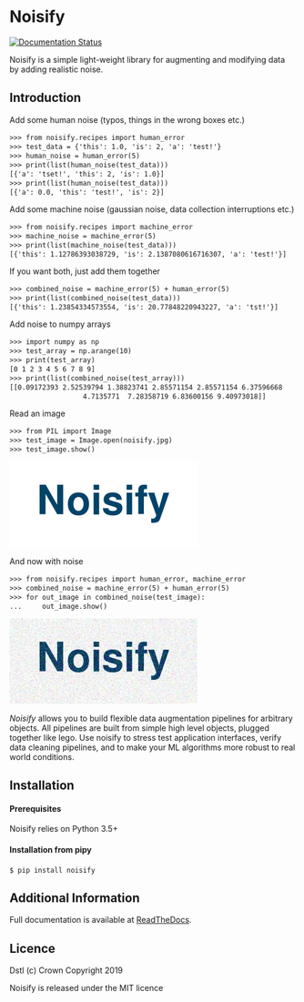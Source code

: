 # Noisify

[![Documentation Status](https://readthedocs.org/projects/noisify/badge/?version=latest)](https://noisify.readthedocs.io/en/latest/?badge=latest)

Noisify is a simple light-weight library for augmenting and modifying data by adding realistic noise.
 
## Introduction

Add some human noise (typos, things in the wrong boxes etc.)

    >>> from noisify.recipes import human_error
    >>> test_data = {'this': 1.0, 'is': 2, 'a': 'test!'}
    >>> human_noise = human_error(5)
    >>> print(list(human_noise(test_data)))
    [{'a': 'tset!', 'this': 2, 'is': 1.0}]
    >>> print(list(human_noise(test_data)))
    [{'a': 0.0, 'this': 'test!', 'is': 2}]

Add some machine noise (gaussian noise, data collection interruptions etc.)

    >>> from noisify.recipes import machine_error
    >>> machine_noise = machine_error(5)
    >>> print(list(machine_noise(test_data)))
    [{'this': 1.12786393038729, 'is': 2.1387080616716307, 'a': 'test!'}]

If you want both, just add them together

    >>> combined_noise = machine_error(5) + human_error(5)
    >>> print(list(combined_noise(test_data)))
    [{'this': 1.23854334573554, 'is': 20.77848220943227, 'a': 'tst!'}]

Add noise to numpy arrays

    >>> import numpy as np
    >>> test_array = np.arange(10)
    >>> print(test_array)
    [0 1 2 3 4 5 6 7 8 9]
    >>> print(list(combined_noise(test_array)))
    [[0.09172393 2.52539794 1.38823741 2.85571154 2.85571154 6.37596668
                      4.7135771  7.28358719 6.83600156 9.40973018]]

Read an image

    >>> from PIL import Image
    >>> test_image = Image.open(noisify.jpg)
    >>> test_image.show()


![alt text](docs/_static/noisify.jpg "Original Image")

And now with noise

    >>> from noisify.recipes import human_error, machine_error
    >>> combined_noise = machine_error(5) + human_error(5)
    >>> for out_image in combined_noise(test_image):
    ...     out_image.show()

![alt text](docs/_static/noisy_noisify.jpg "Noisy Image")

*Noisify* allows you to build flexible data augmentation pipelines for arbitrary objects.
All pipelines are built from simple high level objects, plugged together like lego.
Use noisify to stress test application interfaces, verify data cleaning pipelines, and to make your ML algorithms more
robust to real world conditions.

## Installation

#### Prerequisites
Noisify relies on Python 3.5+
 
#### Installation from pipy
    $ pip install noisify

## Additional Information

Full documentation is available at [ReadTheDocs](https://noisify.readthedocs.io/en/latest/).
## Licence

Dstl (c) Crown Copyright 2019

Noisify is released under the MIT licence
